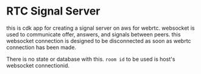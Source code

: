 # RTC Signal Server
this is cdk app for creating a signal server on aws for webrtc.
websocket is used to communicate offer, answers, and signals between peers.
this websocket connection is designed to be disconnected as soon as webrtc connection has been made.

There is no state or database with this. `room id` to be used is host's websocket connectionid.
